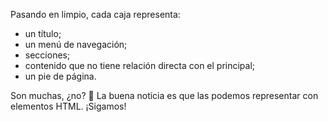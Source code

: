 Pasando en limpio, cada caja representa:

* un título;
* un menú de navegación;
* secciones;
* contenido que no tiene relación directa con el principal;
* un pie de página.

Son muchas, ¿no? :grimacing: La buena noticia es que las podemos representar con elementos HTML. ¡Sigamos! 
